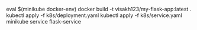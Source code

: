 eval $(minikube docker-env)
docker build -t visakh123/my-flask-app:latest .
kubectl apply -f k8s/deployment.yaml
kubectl apply -f k8s/service.yaml
minikube service flask-service